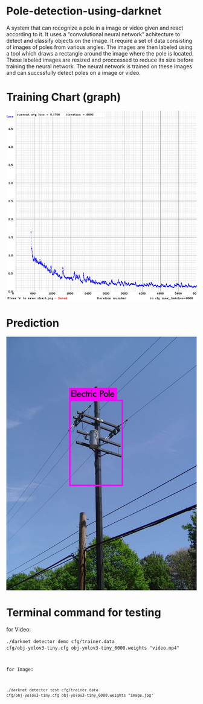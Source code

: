 # Pole-detection-using-darknet

A system that can rocognize a pole in a image or video given and react according to it. It
uses a “convolutional neural network” achitecture to detect and classify objects on
the image. It require a set of data consisting of images of poles from various angles. 
The images are then labeled using a tool which draws a rectangle around
the image where the pole is located. These labeled images are resized and proccessed
to reduce its size before training the neural network. The neural network is trained on
these images and can succssfully detect poles on a image or video.

# Training Chart (graph)
![](chart.png)

# Prediction
![](predictions.jpg)

# Terminal command for testing

for Video:

<code>./darknet detector demo cfg/trainer.data cfg/obj-yolov3-tiny.cfg obj-yolov3-tiny_6000.weights "video.mp4" 
 
for Image:

<code>./darknet detector test cfg/trainer.data cfg/obj-yolov3-tiny.cfg obj-yolov3-tiny_6000.weights "image.jpg" 
